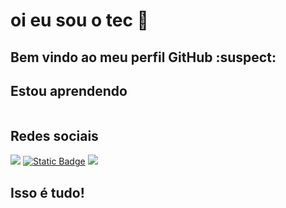 # oi eu sou o tec 👋
## Bem vindo ao meu perfil GitHub :suspect:

<!--
**tecnic-1/tecnic-1** is a ✨ _special_ ✨ repository because its `README.md` (this file) appears on your GitHub profile.

Here are some ideas to get you started:

- 💬 Atualmente estou trabalhando em vídeos e jogos!
- ✏️ Atualmente estou aprendendo javascript e desenvolvimento de jogo!
- ♥️ Pronomes: ele/dele
- Linguas que fala: 🇺🇸 🇧🇷
-->

## Estou aprendendo
<img loading="lazy" link rel="stylesheet" type='text/css' href="https://cdn.jsdelivr.net/gh/devicons/devicon@latest/devicon.min.css" />

## Redes sociais
<div>
  <a href="https://www.youtube.com/@tecnicgamer1" target="_blank"><img loading="lazy" src="https://img.shields.io/badge/YouTube-FF0000?style=for-the-badge&logo=youtube&logoColor=white" target="_blank"></a>
  <a href="https://gamejolt.com/@tecnicgamer" target="_blank"><img alt="Static Badge" src="https://img.shields.io/badge/gamejolt-%23CCFF00?style=for-the-badge&logo=gamejolt&logoColor=black"></a>
  <a href="https://www.instagram.com/nicolas.miguel.knupffer/"><img loading="lazy" src="https://img.shields.io/badge/-Instagram-%23E4405F?style=for-the-badge&logo=instagram&logoColor=white"></a>
</div>

## Isso é tudo!
<img loading="lazy" link rel="stylesheet" type='text/css' href="https://media.tenor.com/NjXUcFTS_EkAAAAi/madeline-celeste.gif" />
